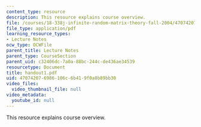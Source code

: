 ```yaml
---
content_type: resource
description: This resource explains course overview.
file: /courses/18-338j-infinite-random-matrix-theory-fall-2004/470742076986106c6b419f0a8b89bb30_handout1.pdf
file_type: application/pdf
learning_resource_types:
- Lecture Notes
ocw_type: OCWFile
parent_title: Lecture Notes
parent_type: CourseSection
parent_uid: c32406dc-7a0a-88bc-244c-de436ae34539
resourcetype: Document
title: handout1.pdf
uid: 47074207-6986-106c-6b41-9f0a8b89bb30
video_files:
  video_thumbnail_file: null
video_metadata:
  youtube_id: null
---
```

This resource explains course overview.

